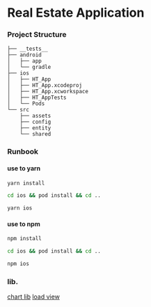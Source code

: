 # Real Estate Application

### Project Structure

```
├── __tests__
├── android
│   ├── app
│   └── gradle
├── ios
│   ├── HT_App
│   ├── HT_App.xcodeproj
│   ├── HT_App.xcworkspace
│   ├── HT_AppTests
│   └── Pods
└── src
    ├── assets
    ├── config
    ├── entity
    └── shared
```

### Runbook

#### use to yarn

```bash
yarn install
```

```bash
cd ios && pod install && cd ..
```

```bash
yarn ios 
```

#### use to npm

```bash
npm install
```

```bash
cd ios && pod install && cd ..
```

```bash
npm ios
```


### lib.

[chart lib](https://formidable.com/open-source/victory/docs)
[load view](https://github.com/mohebifar/react-native-loader)

